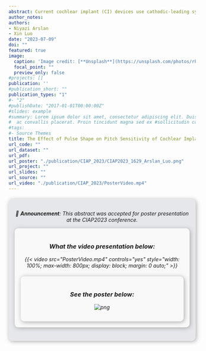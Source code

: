 ```yaml
---
abstract: Current cochlear implant (CI) devices use cathodic-leading symmetric biphasic (BP) electrical pulses to convey acoustic information to profoundly deaf people. However, research indicates that asymmetric charge-balanced pseudo-monophasic pulses may reduce spread of excitation as compared to BP pulses, resulting in improved spectral resolution (e.g., Frijns et al., 1996). In addition, anodic-centered quadra-phasic pulses appear more effective in stimulating auditory nerve fibers with lower most comfortable levels than cathodic-centered quadra-phasic pulses (e.g., Macherey et al., 2017), while the polarity effect on threshold level may depend on auditory neural health (e.g., Rattay, 1999). To date, the effect of pulse shape on pitch sensitivity is largely unknown, except that anodic-centered quadra-phasic pulses have been reported to yield higher percent correct scores for discrimination of 20- and 35-Hz amplitude modulation frequencies than cathodic-centered quadra-phasic pulses (Undurraga et al., 2021).This research examined if anodic-centered triphasic (A-TP) pulses could enhance CI users' place and temporal pitch sensitivity as compared to cathodic-centered triphasic (C-TP) and BP pulses. Eight post-lingually deaf adult CI users with a total of 12 implanted ears participated in this study. Experiment 1 measured virtual channel ranking (VCR) thresholds using BP, A-TP, and C-TP pulses on apical, middle, and basal electrodes at a low pulse rate (99 pulses per second; pps), which may enhance the polarity effect on auditory nerve stimulation (Undurraga et al., 2021). The VCR thresholds were significantly higher (i.e., worse) on basal electrodes than on middle electrodes. However, the effect of pulse shape on VCR thresholds was not significant, possibly due to the interference of a fixed 99-Hz temporal pitch.Experiment 2 used a 1000-pps pulse rate to measure VCR thresholds as well as amplitude modulation frequency ranking (AMFR) thresholds with a 100-Hz base AM frequency. Both the VCR and AMFR thresholds were significantly higher (i.e., worse) on basal electrodes than on apical and middle electrodes. Moreover, the VCR thresholds with A-TP pulses were significantly lower (i.e., better) than those with C-TP pulses, and were nearly significantly better than those with BP pulses. In contrast, no significant effect of pulse shape was found on AMFR thresholds. The results revealed a polarity effect on supra-threshold place-pitch perception with CIs and suggest that A-TP pulses may more selectively stimulate auditory nerve fibers and potentially enable CI users to more accurately discriminate place pitches.Research was supported in part by a Discovery Grant from the American Hearing Research Foundation.
author_notes: 
authors:
- Niyazi Arslan
- Xin Luo
date: "2023-07-09"
doi: ""
featured: true
image:
  caption: 'Image credit: [**Unsplash**](https://unsplash.com/photos/rPOmLGwai2w)'
  focal_point: ""
  preview_only: false
#projects: []
publication: ''
#publication_short: ""
publication_types: "1"
#- "2"
#publishDate: "2017-01-01T00:00:00Z"
#slides: example
#summary: Lorem ipsum dolor sit amet, consectetur adipiscing elit. Duis posuere tellus
#  ac convallis placerat. Proin tincidunt magna sed ex #sollicitudin condimentum.
#tags:
#- Source Themes
title: The Effect of Pulse Shape on Pitch Sensitivity of Cochlear Implant Users
url_code: ""
url_dataset: ""
url_pdf: 
url_poster: "./publication/CIAP_2023/CIAP2023_1629_Arslan_Luo.png"
url_project: ""
url_slides: ""
url_source: ""
url_video: "./publication/CIAP_2023/PosterVideo.mp4"
---
```


<div style="background-color: #E5E7EB; padding: 15px; border: 1px solid #eaeaea; border-radius: 10px; box-shadow: 2px 2px 12px #aaa; margin-top: 20px; text-align: center; font-style: italic;">

📢 **Announcement**: This abstract was accepted for poster presentation at the CIAP2023 conference.


<div style="background-color: #f9f9f9; padding: 15px; border: 1px solid #eaeaea; border-radius: 10px; box-shadow: 2px 2px 12px #aaa; margin-bottom: 20px;">
    
   ### **What the video presentation below:**
   
   {{< video src="PosterVideo.mp4" controls="yes" style="width: 100%; max-width: 800px; display: block; margin: 0 auto;" >}}

<div style="background-color: #f9f9f9; padding: 15px; border: 1px solid #eaeaea; border-radius: 10px; box-shadow: 2px 2px 12px #aaa; margin-top: 20px; text-align: center;">

   ### **See the poster below:**

   ![png](./CIAP2023_1629_Arslan_Luo.png)

</div>
